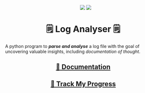 <p align="center">
    <img src ="https://img.shields.io/badge/version-0.0.0-brightgreen">
    <img src="https://img.shields.io/badge/status-not%20functional-red">
</p>

<h1 align="center">🗒️ Log Analyser 🗒️</h1>

A python program to ***parse and analyse*** a log file with the goal of uncovering valuable insights, including *documentation of thought*.

<h2 align="center">
    <a href="./thoughts/THOUGHTS.md">📝 Documentation</a>
</h2>

<h2 align="center">
    <a href="https://tree.taiga.io/project/jayfalls-log-analyser/kanban">📜 Track My Progress</a>
</h2>
